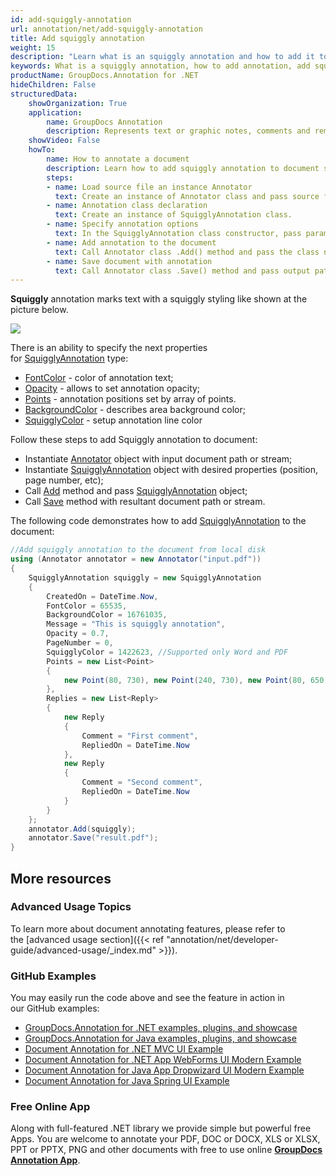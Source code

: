 ```yaml
---
id: add-squiggly-annotation
url: annotation/net/add-squiggly-annotation
title: Add squiggly annotation
weight: 15
description: "Learn what is an squiggly annotation and how to add it to a document programmatically using GroupDocs.Annotation for .NET."
keywords: What is a squiggly annotation, how to add annotation, add squiggly annotation
productName: GroupDocs.Annotation for .NET
hideChildren: False
structuredData:
    showOrganization: True
    application:    
        name: GroupDocs Annotation
        description: Represents text or graphic notes, comments and remarks attached to a specific part of the content of the document using C#
    showVideo: False
    howTo:
        name: How to annotate a document
        description: Learn how to add squiggly annotation to document step by step
        steps:
        - name: Load source file an instance Annotator
          text: Create an instance of Annotator class and pass source file path as a constructor parameter. You may specify absolute or relative file path as per your requirements. 
        - name: Annotation class declaration
          text: Create an instance of SquigglyAnnotation class.
        - name: Specify annotation options 
          text: In the SquigglyAnnotation class constructor, pass parameters.
        - name: Add annotation to the document
          text: Call Annotator class .Add() method and pass the class name SquigglyAnnotation.
        - name: Save document with annotation
          text: Call Annotator class .Save() method and pass output path file.
---
```

**Squiggly** annotation marks text with a squiggly styling like shown at the picture below. 

![](/annotation/net/images/add-squiggly-annotation.png)

There is an ability to specify the next properties for [SquigglyAnnotation](https://apireference.groupdocs.com/net/annotation/groupdocs.annotation.models.annotationmodels/squigglyannotation) type:

*   [FontColor](https://apireference.groupdocs.com/annotation/net/groupdocs.annotation.models.annotationmodels/squigglyannotation/properties/fontcolor) - color of annotation text;
*   [Opacity](https://apireference.groupdocs.com/annotation/net/groupdocs.annotation.models.annotationmodels/squigglyannotation/properties/opacity) - allows to set annotation opacity;
*   [Points](https://apireference.groupdocs.com/annotation/net/groupdocs.annotation.models.annotationmodels/squigglyannotation/properties/points) - annotation positions set by array of points.  
*   [BackgroundColor](https://apireference.groupdocs.com/annotation/net/groupdocs.annotation.models.annotationmodels/textfieldannotation/properties/backgroundcolor) - describes area background color;
*   [SquigglyColor](https://apireference.groupdocs.com/annotation/net/groupdocs.annotation.models.annotationmodels/squigglyannotation/properties/squigglycolor) - setup annotation line color

Follow these steps to add Squiggly annotation to document:

*   Instantiate [Annotator](https://apireference.groupdocs.com/net/annotation/groupdocs.annotation/annotator) object with input document path or stream;
*   Instantiate [SquigglyAnnotation](https://apireference.groupdocs.com/net/annotation/groupdocs.annotation.models.annotationmodels/squigglyannotation) object with desired properties (position, page number, etc);
*   Call [Add](https://apireference.groupdocs.com/net/annotation/groupdocs.annotation/annotator/methods/add) method and pass [SquigglyAnnotation](https://apireference.groupdocs.com/net/annotation/groupdocs.annotation.models.annotationmodels/squigglyannotation) object;
*   Call [Save](https://apireference.groupdocs.com/net/annotation/groupdocs.annotation/annotator/methods/save/index) method with resultant document path or stream.

The following code demonstrates how to add [SquigglyAnnotation](https://apireference.groupdocs.com/net/annotation/groupdocs.annotation.models.annotationmodels/squigglyannotation) to the document:

```csharp
//Add squiggly annotation to the document from local disk
using (Annotator annotator = new Annotator("input.pdf"))
{
	SquigglyAnnotation squiggly = new SquigglyAnnotation
    {
    	CreatedOn = DateTime.Now,
        FontColor = 65535,
        BackgroundColor = 16761035,
        Message = "This is squiggly annotation",
        Opacity = 0.7,
        PageNumber = 0,
        SquigglyColor = 1422623, //Supported only Word and PDF
        Points = new List<Point>
        {
        	new Point(80, 730), new Point(240, 730), new Point(80, 650), new Point(240, 650)
        },
        Replies = new List<Reply>
        {
        	new Reply
            {
            	Comment = "First comment",
                RepliedOn = DateTime.Now
            },
            new Reply
            {
            	Comment = "Second comment",
                RepliedOn = DateTime.Now
            }
        }
    };
    annotator.Add(squiggly);
    annotator.Save("result.pdf");
}
```

## More resources
### Advanced Usage Topics
To learn more about document annotating features, please refer to the [advanced usage section]({{< ref "annotation/net/developer-guide/advanced-usage/_index.md" >}}).

### GitHub Examples
You may easily run the code above and see the feature in action in our GitHub examples:

*   [GroupDocs.Annotation for .NET examples, plugins, and showcase](https://github.com/groupdocs-annotation/GroupDocs.Annotation-for-.NET)
*   [GroupDocs.Annotation for Java examples, plugins, and showcase](https://github.com/groupdocs-annotation/GroupDocs.Annotation-for-Java)
*   [Document Annotation for .NET MVC UI Example](https://github.com/groupdocs-annotation/GroupDocs.Annotation-for-.NET-MVC)
*   [Document Annotation for .NET App WebForms UI Modern Example](https://github.com/groupdocs-annotation/GroupDocs.Annotation-for-.NET-WebForms)
*   [Document Annotation for Java App Dropwizard UI Modern Example](https://github.com/groupdocs-annotation/GroupDocs.Annotation-for-Java-Dropwizard)
*   [Document Annotation for Java Spring UI Example](https://github.com/groupdocs-annotation/GroupDocs.Annotation-for-Java-Spring)
    

### Free Online App
Along with full-featured .NET library we provide simple but powerful free Apps.
You are welcome to annotate your PDF, DOC or DOCX, XLS or XLSX, PPT or PPTX, PNG and other documents with free to use online **[GroupDocs Annotation App](https://products.groupdocs.app/annotation)**.